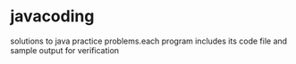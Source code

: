 # javacoding
solutions to java practice problems.each program includes its code file and sample output for verification
